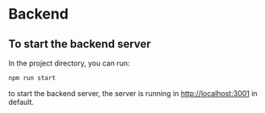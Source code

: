 # Backend
## To start the backend server
In the project directory, you can run:
```sh
npm run start
```
to start the backend server, the server is running in [http://localhost:3001](http://localhost:3001) in default.
